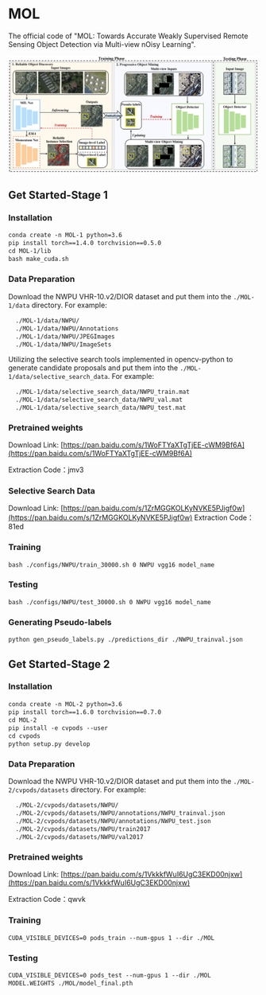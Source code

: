 # MOL
The official code of "MOL: Towards Accurate Weakly Supervised Remote Sensing Object Detection via Multi-view nOisy Learning".

<img src="./MOL.png" alt="MOL" width="700">

## Get Started-Stage 1
### Installation
```Shell
conda create -n MOL-1 python=3.6
pip install torch==1.4.0 torchvision==0.5.0
cd MOL-1/lib
bash make_cuda.sh
```
### Data Preparation
Download the NWPU VHR-10.v2/DIOR dataset and put them into the `./MOL-1/data` directory. For example:
```Shell
  ./MOL-1/data/NWPU/                           
  ./MOL-1/data/NWPU/Annotations
  ./MOL-1/data/NWPU/JPEGImages
  ./MOL-1/data/NWPU/ImageSets    
```
Utilizing the selective search tools implemented in opencv-python to generate candidate proposals and put them into the `./MOL-1/data/selective_search_data`. For example:
```Shell
  ./MOL-1/data/selective_search_data/NWPU_train.mat                           
  ./MOL-1/data/selective_search_data/NWPU_val.mat
  ./MOL-1/data/selective_search_data/NWPU_test.mat  
```
### Pretrained weights
Download Link: [https://pan.baidu.com/s/1WoFTYaXTgTjEE-cWM9Bf6A](https://pan.baidu.com/s/1WoFTYaXTgTjEE-cWM9Bf6A)

Extraction Code：jmv3

### Selective Search Data
Download Link: [https://pan.baidu.com/s/1ZrMGGKOLKyNVKE5PJigf0w](https://pan.baidu.com/s/1ZrMGGKOLKyNVKE5PJigf0w) 
Extraction Code：81ed
### Training
```Shell
bash ./configs/NWPU/train_30000.sh 0 NWPU vgg16 model_name
```
### Testing
```Shell
bash ./configs/NWPU/test_30000.sh 0 NWPU vgg16 model_name
```
### Generating Pseudo-labels
```Shell
python gen_pseudo_labels.py ./predictions_dir ./NWPU_trainval.json
```

## Get Started-Stage 2
### Installation
```Shell
conda create -n MOL-2 python=3.6
pip install torch==1.6.0 torchvision==0.7.0
cd MOL-2
pip install -e cvpods --user
cd cvpods
python setup.py develop
```
### Data Preparation
Download the NWPU VHR-10.v2/DIOR dataset and put them into the `./MOL-2/cvpods/datasets` directory. For example:
```Shell
  ./MOL-2/cvpods/datasets/NWPU/                           
  ./MOL-2/cvpods/datasets/NWPU/annotations/NWPU_trainval.json
  ./MOL-2/cvpods/datasets/NWPU/annotations/NWPU_test.json
  ./MOL-2/cvpods/datasets/NWPU/train2017  
  ./MOL-2/cvpods/datasets/NWPU/val2017    
```
### Pretrained weights
Download Link: [https://pan.baidu.com/s/1VkkkfWuI6UgC3EKD00njxw](https://pan.baidu.com/s/1VkkkfWuI6UgC3EKD00njxw)

Extraction Code：qwvk
### Training
```Shell
CUDA_VISIBLE_DEVICES=0 pods_train --num-gpus 1 --dir ./MOL
```
### Testing
```Shell
CUDA_VISIBLE_DEVICES=0 pods_test --num-gpus 1 --dir ./MOL MODEL.WEIGHTS ./MOL/model_final.pth
```
